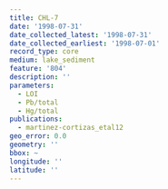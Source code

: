 ```yaml
---
title: CHL-7
date: '1998-07-31'
date_collected_latest: '1998-07-31'
date_collected_earliest: '1998-07-01'
record_type: core
medium: lake_sediment
feature: '804'
description: ''
parameters:
  - LOI
  - Pb/total
  - Hg/total
publications:
  - martinez-cortizas_etal12
geo_error: 0.0
geometry: ''
bbox: ~
longitude: ''
latitude: ''
---
```

